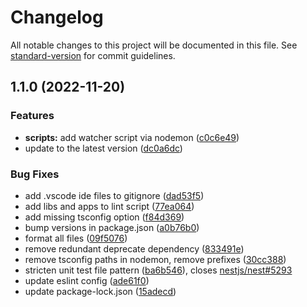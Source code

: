 # Changelog

All notable changes to this project will be documented in this file. See [standard-version](https://github.com/conventional-changelog/standard-version) for commit guidelines.

## 1.1.0 (2022-11-20)


### Features

* **scripts:** add watcher script via nodemon ([c0c6e49](https://github.com/taishi1116/nestjs-trello-api/commit/c0c6e4988be2244fe7cb0122211d3e277b137063))
* update to the latest version ([dc0a6dc](https://github.com/taishi1116/nestjs-trello-api/commit/dc0a6dc08626f4ec8e963cc83c957e34b56c0a9a))


### Bug Fixes

* add .vscode ide files to gitignore ([dad53f5](https://github.com/taishi1116/nestjs-trello-api/commit/dad53f54b53c01bda65a676c189c35bab63e6252))
* add libs and apps to lint script ([77ea064](https://github.com/taishi1116/nestjs-trello-api/commit/77ea06457ee1e8731407e050e4d72ae27fb3a40f))
* add missing tsconfig option ([f84d369](https://github.com/taishi1116/nestjs-trello-api/commit/f84d369d457b3c930ea35fc71aeb085be5efbf05))
* bump versions in package.json ([a0b76b0](https://github.com/taishi1116/nestjs-trello-api/commit/a0b76b0f707fe8b92f5ba796b58fd98f486a3bf2))
* format all files ([09f5076](https://github.com/taishi1116/nestjs-trello-api/commit/09f5076286c77219662ffaaf1ae3e074db95a169))
* remove redundant deprecate dependency ([833491e](https://github.com/taishi1116/nestjs-trello-api/commit/833491eedd8f858a417159a78d4eee219e049359))
* remove tsconfig paths in nodemon, remove prefixes ([30cc388](https://github.com/taishi1116/nestjs-trello-api/commit/30cc388d31352c9beb754d672fea36402082146a))
* stricten unit test file pattern ([ba6b546](https://github.com/taishi1116/nestjs-trello-api/commit/ba6b5468457cf5148fb813162fab1bd617b2edf3)), closes [nestjs/nest#5293](https://github.com/nestjs/nest/issues/5293)
* update eslint config ([ade61f0](https://github.com/taishi1116/nestjs-trello-api/commit/ade61f0cb5f92c89d55ab4acd2a4e26a1ac333db))
* update package-lock.json ([15adecd](https://github.com/taishi1116/nestjs-trello-api/commit/15adecd3a14d8afed93783a1942ab1254c3e5c20))
